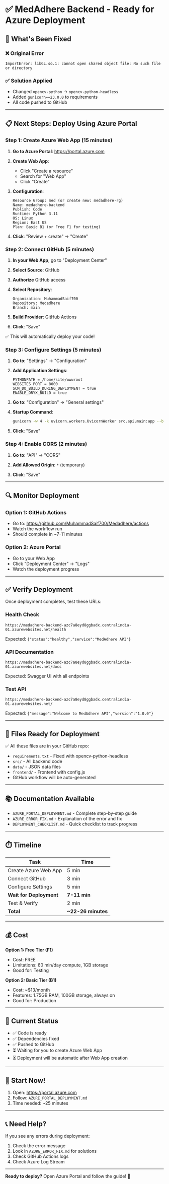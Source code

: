 # ✅ MedAdhere Backend - Ready for Azure Deployment

## 🎯 What's Been Fixed

### ❌ Original Error
```
ImportError: libGL.so.1: cannot open shared object file: No such file or directory
```

### ✅ Solution Applied
- Changed `opencv-python` → `opencv-python-headless`
- Added `gunicorn==23.0.0` to requirements
- All code pushed to GitHub

---

## 📋 Next Steps: Deploy Using Azure Portal

### Step 1: Create Azure Web App (15 minutes)

1. **Go to Azure Portal**: https://portal.azure.com

2. **Create Web App**:
   - Click "Create a resource"
   - Search for "Web App"
   - Click "Create"

3. **Configuration**:
   ```
   Resource Group: med (or create new: medadhere-rg)
   Name: medadhere-backend
   Publish: Code
   Runtime: Python 3.11
   OS: Linux
   Region: East US
   Plan: Basic B1 (or Free F1 for testing)
   ```

4. **Click**: "Review + create" → "Create"

### Step 2: Connect GitHub (5 minutes)

1. **In your Web App**, go to "Deployment Center"

2. **Select Source**: GitHub

3. **Authorize** GitHub access

4. **Select Repository**:
   ```
   Organization: MuhammadSaif700
   Repository: Medadhere
   Branch: main
   ```

5. **Build Provider**: GitHub Actions

6. **Click**: "Save"

✅ This will automatically deploy your code!

### Step 3: Configure Settings (5 minutes)

1. **Go to**: "Settings" → "Configuration"

2. **Add Application Settings**:
   ```
   PYTHONPATH = /home/site/wwwroot
   WEBSITES_PORT = 8000
   SCM_DO_BUILD_DURING_DEPLOYMENT = true
   ENABLE_ORYX_BUILD = true
   ```

3. **Go to**: "Configuration" → "General settings"

4. **Startup Command**:
   ```bash
   gunicorn -w 4 -k uvicorn.workers.UvicornWorker src.api.main:app --bind 0.0.0.0:8000 --timeout 120
   ```

5. **Click**: "Save"

### Step 4: Enable CORS (2 minutes)

1. **Go to**: "API" → "CORS"

2. **Add Allowed Origin**: `*` (temporary)

3. **Click**: "Save"

---

## 🔍 Monitor Deployment

### Option 1: GitHub Actions
- Go to: https://github.com/MuhammadSaif700/Medadhere/actions
- Watch the workflow run
- Should complete in ~7-11 minutes

### Option 2: Azure Portal
- Go to your Web App
- Click "Deployment Center" → "Logs"
- Watch the deployment progress

---

## ✅ Verify Deployment

Once deployment completes, test these URLs:

### Health Check
```
https://medadhere-backend-azc7a8eyd8ggbadx.centralindia-01.azurewebsites.net/health
```
Expected: `{"status":"healthy","service":"MedAdhere API"}`

### API Documentation
```
https://medadhere-backend-azc7a8eyd8ggbadx.centralindia-01.azurewebsites.net/docs
```
Expected: Swagger UI with all endpoints

### Test API
```
https://medadhere-backend-azc7a8eyd8ggbadx.centralindia-01.azurewebsites.net/
```
Expected: `{"message":"Welcome to MedAdhere API","version":"1.0.0"}`

---

## 📁 Files Ready for Deployment

✅ All these files are in your GitHub repo:

- `requirements.txt` - Fixed with opencv-python-headless
- `src/` - All backend code
- `data/` - JSON data files
- `frontend/` - Frontend with config.js
- GitHub workflow will be auto-generated

---

## 📚 Documentation Available

- `AZURE_PORTAL_DEPLOYMENT.md` - Complete step-by-step guide
- `AZURE_ERROR_FIX.md` - Explanation of the error and fix
- `DEPLOYMENT_CHECKLIST.md` - Quick checklist to track progress

---

## ⏱️ Timeline

| Task | Time |
|------|------|
| Create Azure Web App | 5 min |
| Connect GitHub | 3 min |
| Configure Settings | 5 min |
| **Wait for Deployment** | **7-11 min** |
| Test & Verify | 2 min |
| **Total** | **~22-26 minutes** |

---

## 💰 Cost

**Option 1: Free Tier (F1)**
- Cost: FREE
- Limitations: 60 min/day compute, 1GB storage
- Good for: Testing

**Option 2: Basic Tier (B1)**
- Cost: ~$13/month
- Features: 1.75GB RAM, 100GB storage, always on
- Good for: Production

---

## 🎯 Current Status

- ✅ Code is ready
- ✅ Dependencies fixed
- ✅ Pushed to GitHub
- ⏳ Waiting for you to create Azure Web App
- ⏳ Deployment will be automatic after Web App creation

---

## 🚀 Start Now!

1. Open: https://portal.azure.com
2. Follow: `AZURE_PORTAL_DEPLOYMENT.md`
3. Time needed: ~25 minutes

---

## 📞 Need Help?

If you see any errors during deployment:
1. Check the error message
2. Look in `AZURE_ERROR_FIX.md` for solutions
3. Check GitHub Actions logs
4. Check Azure Log Stream

---

**Ready to deploy?** Open Azure Portal and follow the guide! 🎉
